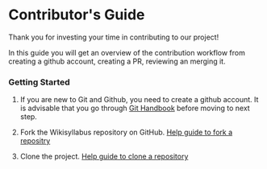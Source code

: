 # Contributor's Guide

Thank you for investing your time in contributing to our project!

In this guide you will get an overview of the contribution workflow from creating a github account, creating a PR, reviewing an merging it.

### Getting Started
1. If you are new to Git and Github, you need to create a github account. It is advisable that you go through [Git Handbook](https://git-scm.com/book/en/v2/GitHub-Account-Setup-and-Configuration) before moving to next step.  

2. Fork the Wikisyllabus repository on GitHub. [Help guide to fork a repositry](https://github.com/Angelrose19/WikiSyllabus/blob/main/Git%20%26%20GitHub%20Basics.md/Fork.md)  
 
3. Clone the project. [Help guide to clone a repository](https://github.com/Angelrose19/WikiSyllabus/blob/main/Git%20%26%20GitHub%20Basics.md/Clone.md)  
 
 

